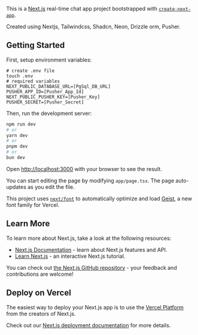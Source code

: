 This is a [Next.js](https://nextjs.org) real-time chat app project bootstrapped with [`create-next-app`](https://nextjs.org/docs/app/api-reference/cli/create-next-app).

Created using Nextjs, Tailwindcss, Shadcn, Neon, Drizzle orm, Pusher.

## Getting Started

First, setup environment variables:
```
# create .env file
touch .env
# required variables
NEXT_PUBLIC_DATABASE_URL=[PgSql_DB_URL]
PUSHER_APP_ID=[Pusher_App_Id]
NEXT_PUBLIC_PUSHER_KEY=[Pusher_Key]
PUSHER_SECRET=[Pusher_Secret]
```

Then, run the development server:

```bash
npm run dev
# or
yarn dev
# or
pnpm dev
# or
bun dev
```

Open [http://localhost:3000](http://localhost:3000) with your browser to see the result.

You can start editing the page by modifying `app/page.tsx`. The page auto-updates as you edit the file.

This project uses [`next/font`](https://nextjs.org/docs/app/building-your-application/optimizing/fonts) to automatically optimize and load [Geist](https://vercel.com/font), a new font family for Vercel.

## Learn More

To learn more about Next.js, take a look at the following resources:

- [Next.js Documentation](https://nextjs.org/docs) - learn about Next.js features and API.
- [Learn Next.js](https://nextjs.org/learn) - an interactive Next.js tutorial.

You can check out [the Next.js GitHub repository](https://github.com/vercel/next.js) - your feedback and contributions are welcome!

## Deploy on Vercel

The easiest way to deploy your Next.js app is to use the [Vercel Platform](https://vercel.com/new?utm_medium=default-template&filter=next.js&utm_source=create-next-app&utm_campaign=create-next-app-readme) from the creators of Next.js.

Check out our [Next.js deployment documentation](https://nextjs.org/docs/app/building-your-application/deploying) for more details.

